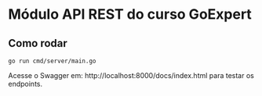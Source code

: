 # Módulo API REST do curso GoExpert

## Como rodar

```
go run cmd/server/main.go
```

Acesse o Swagger em: http://localhost:8000/docs/index.html para testar os endpoints.
